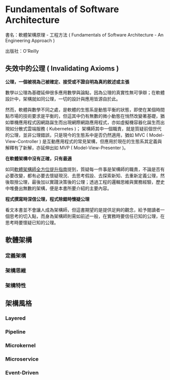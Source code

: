 # Fundamentals of Software Architecture

書名：軟體架構原理 - 工程方法 ( Fundamentals of Software Architecture - An Engineering Approach )

出版社：O'Reilly

## 失效中的公理 ( Invalidating Axioms )

**公理，一個被視為己被確定、接受或不證自明為真的敘述或主張**

數學以公理為基礎延伸很多應用數學與論點，因為公理的真實性無可爭辯；在軟體設計中，架構就如同公理，一切的設計與應用皆源自於此。

然而，軟體與數學不同之處，是軟體的生態系是動態平衡的狀態，即使在某個時間點市場的技術要求是平衡的，但這其中仍有無數的微小動態在悄然改變著基礎，猶如單機應用程式因網路誕生而出現網際網路應用程式，亦如虛擬機容器化誕生而出現如分散式雲端服務 ( Kubernetes )； 架構師其中一個職責，就是質疑前個世代的公理，並非公理錯誤，只是現今的生態系中是否仍然適用，猶如 MVC ( Model-View-Controller ) 是互動應用程式的常見架構，但應用於現在的生態系其定義與解釋有了新解，亦延伸出如 MVP ( Model-View-Presenter )。

**在軟體架構中沒有正確，只有最適**

如同[軟體架構師全方位提升指南](./the-software-architect-elevator.md?)提到，質疑每一件事是架構師的職責，不論是否有必要改變，都有必要去懷疑現況、去思考假設、去探索新知、去重新定義公理，然後取捨公理，最後加以實踐決策後的公理；透過工程的邏輯思維與實務經驗，歷史中堆疊出無數的架構，便是本書所要介紹的主要內容。

**程式撰寫時深信公理，程式除錯時懷疑公理**

看文本書並不會讓人成為架構師，但這書期望的是提供足夠的觀念，給予閱讀者一個思考的切入點，而身為架構師則需如前述一般，在實務時要信任已知的公理，在思考時要懷疑已知的公理。

## 軟體架構

### 定義架構

### 架構思維

### 架構特性

## 架構風格

### Layered

### Pipeline

### Microkernel

### Microservice

### Event-Driven
